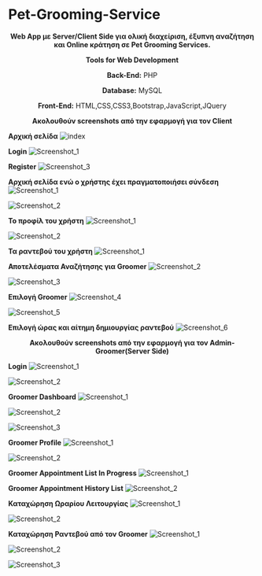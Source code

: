 # Pet-Grooming-Service
<p align="center"><b>Web App με Server/Client Side για ολική διαχείριση, έξυπνη αναζήτηση και Online κράτηση σε Pet Grooming Services.</b></p>

<p align="center">
  <b>Tools for Web Development</b>
</p>

<p align="center">
  <b>Back-End:</b> PHP
</p>

<p align="center">
  <b>Database:</b> MySQL
</p>

<p align="center">
  <b>Front-End:</b> HTML,CSS,CSS3,Bootstrap,JavaScript,JQuery
</p>

<p align="center">
  <b>Ακολουθούν screenshots από την εφαρμογή για τον Client</b>
</p>

**Αρχική σελίδα**
![index](https://user-images.githubusercontent.com/69312093/133068640-cfad5750-f03b-4d9a-95f0-4ab7e9803436.jpg)

**Login**
![Screenshot_1](https://user-images.githubusercontent.com/69312093/133069401-27d8e02e-8ac3-4553-be90-0a914a112427.jpg)

**Register**
![Screenshot_3](https://user-images.githubusercontent.com/69312093/133069412-c8189357-4752-423b-b55f-1f1910b64248.jpg)

**Αρχική σελίδα ενώ ο χρήστης έχει πραγματοποιήσει σύνδεση**
![Screenshot_1](https://user-images.githubusercontent.com/69312093/133069906-784b5fb2-65f5-4e66-abd2-d562efa9cfda.jpg)

![Screenshot_2](https://user-images.githubusercontent.com/69312093/133069933-0cae10c1-b5dc-49bc-93d1-ae0ed99ef96f.jpg)

**Το προφίλ του χρήστη**
![Screenshot_1](https://user-images.githubusercontent.com/69312093/133070387-a35ae788-e9a9-4bb8-b06e-833f7a54c457.jpg)

![Screenshot_2](https://user-images.githubusercontent.com/69312093/133070378-ded833ef-3453-4bae-803d-96486fe5d4cf.jpg)

**Τα ραντεβού του χρήστη**
![Screenshot_1](https://user-images.githubusercontent.com/69312093/133070560-f6c4d1cc-edc5-4382-bc93-a74c14f98035.jpg)

**Αποτελέσματα Αναζήτησης για Groomer**
![Screenshot_2](https://user-images.githubusercontent.com/69312093/133070822-d4595675-ba29-4f8d-852a-33078d2f114c.jpg)

![Screenshot_3](https://user-images.githubusercontent.com/69312093/133070825-2d09469b-ec68-4a9c-9800-949f85577e1d.jpg)

**Επιλογή Groomer**
![Screenshot_4](https://user-images.githubusercontent.com/69312093/133071289-82d0085c-ce8d-4fd1-81b0-8b602dcdd0e6.jpg)

![Screenshot_5](https://user-images.githubusercontent.com/69312093/133071299-27ab9e4d-bc28-4365-8474-0a6b78e73ac9.jpg)

**Επιλογή ώρας και αίτημη δημιουργίας ραντεβού**
![Screenshot_6](https://user-images.githubusercontent.com/69312093/133071378-86bb4424-d57d-4eee-b7c2-56fbfab13967.jpg)

<p align="center">
  <b>Ακολουθούν screenshots από την εφαρμογή για τον Admin-Groomer(Server Side)</b>
</p>

**Login**
![Screenshot_1](https://user-images.githubusercontent.com/69312093/133078986-0d225f00-1b2f-45bd-96c3-467541894ec0.jpg)

![Screenshot_2](https://user-images.githubusercontent.com/69312093/133078993-7e77c209-845c-437d-b7aa-6599320cfb79.jpg)

**Groomer Dashboard**
![Screenshot_1](https://user-images.githubusercontent.com/69312093/133079154-7c75ea3b-f735-4799-b885-4e3cbd05d18e.jpg)

![Screenshot_2](https://user-images.githubusercontent.com/69312093/133079328-7527af8d-a53f-4c1b-8ee6-e7b36334c6b4.jpg)

![Screenshot_3](https://user-images.githubusercontent.com/69312093/133079337-b63e92ff-21ed-46ed-8d48-334fc0c2d8f8.jpg)

**Groomer Profile**
![Screenshot_1](https://user-images.githubusercontent.com/69312093/133079407-eef407e4-11fd-42cb-ba7b-14cc04989e12.jpg)

![Screenshot_2](https://user-images.githubusercontent.com/69312093/133079446-6341a2cd-2a9e-4d8b-840b-d7d019dcf57c.jpg)

**Groomer Appointment List In Progress**
![Screenshot_1](https://user-images.githubusercontent.com/69312093/133079536-6a58535c-7688-4efc-b8c3-2c568c20d2d5.jpg)

**Groomer Appointment History List**
![Screenshot_2](https://user-images.githubusercontent.com/69312093/133079678-76322546-eb10-47bd-ac0a-86ee96cd7419.jpg)

**Καταχώρηση Ωραρίου Λειτουργίας**
![Screenshot_1](https://user-images.githubusercontent.com/69312093/133079794-6852cb33-1134-460b-bd74-25a81b51d12f.jpg)

![Screenshot_2](https://user-images.githubusercontent.com/69312093/133079808-78325acc-4f18-4e3f-8976-011c3761b395.jpg)

**Καταχώρηση Ραντεβού από τον Groomer**
![Screenshot_1](https://user-images.githubusercontent.com/69312093/133079955-1e708d03-c8c0-44ca-81cd-a4bbfca669cc.jpg)

![Screenshot_2](https://user-images.githubusercontent.com/69312093/133079963-6fc5e477-9e8f-4593-9adf-0fb653befb25.jpg)

![Screenshot_3](https://user-images.githubusercontent.com/69312093/133079970-a057ffe1-eb70-4bcc-8d55-884283f22607.jpg)
